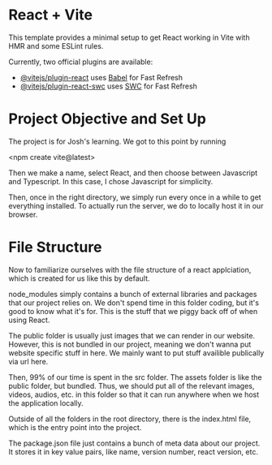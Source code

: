 # React + Vite

This template provides a minimal setup to get React working in Vite with HMR and some ESLint rules.

Currently, two official plugins are available:

- [@vitejs/plugin-react](https://github.com/vitejs/vite-plugin-react/blob/main/packages/plugin-react/README.md) uses [Babel](https://babeljs.io/) for Fast Refresh
- [@vitejs/plugin-react-swc](https://github.com/vitejs/vite-plugin-react-swc) uses [SWC](https://swc.rs/) for Fast Refresh

# Project Objective and Set Up
The project is for Josh's learning. We got to this point by running

<npm create vite@latest>

Then we make a name, select React, and then choose between Javascript
and Typescript. In this case, I chose Javascript for simplicity. 

Then, once in the right directory, we simply run <npm install> every
once in a while to get everything installed. To actually run the
server, we do <npm run dev> to locally host it in our browser.

# File Structure

Now to familiarize ourselves with the file structure of a react applciation,
which is created for us like this by default. 

node_modules simply contains a bunch of external libraries and packages
that our project relies on. We don't spend time in this folder coding, but
it's good to know what it's for. This is the stuff that we piggy back off
of when using React.

The public folder is usually just images that we can render in our website.
However, this is not bundled in our project, meaning we don't wanna put
website specific stuff in here. We mainly want to put stuff availible
publically via url here. 

Then, 99% of our time is spent in the src folder. The assets folder is
like the public folder, but bundled. Thus, we should put all of the
relevant images, videos, audios, etc. in this folder so that it can run
anywhere when we host the application locally. 

Outside of all the folders in the root directory, there is the index.html
file, which is the entry point into the project. 

The package.json file just contains a bunch of meta data about our project.
It stores it in key value pairs, like name, version number, react version,
etc. 

